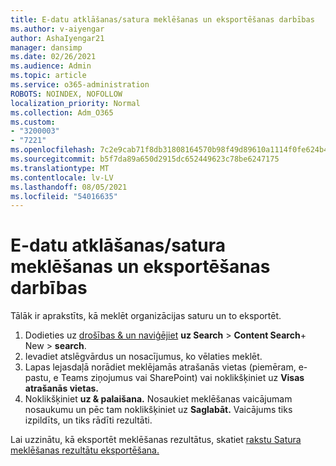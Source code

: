```yaml
---
title: E-datu atklāšanas/satura meklēšanas un eksportēšanas darbības
ms.author: v-aiyengar
author: AshaIyengar21
manager: dansimp
ms.date: 02/26/2021
ms.audience: Admin
ms.topic: article
ms.service: o365-administration
ROBOTS: NOINDEX, NOFOLLOW
localization_priority: Normal
ms.collection: Adm_O365
ms.custom:
- "3200003"
- "7221"
ms.openlocfilehash: 7c2e9cab71f8db31808164570b98f49d89610a1114f0fe624b4e6295c2b5d86d
ms.sourcegitcommit: b5f7da89a650d2915dc652449623c78be6247175
ms.translationtype: MT
ms.contentlocale: lv-LV
ms.lasthandoff: 08/05/2021
ms.locfileid: "54016635"
---
```

# <a name="perform-an-ediscoverycontent-search-and-export"></a>E-datu atklāšanas/satura meklēšanas un eksportēšanas darbības

Tālāk ir aprakstīts, kā meklēt organizācijas saturu un to eksportēt.

1. Dodieties uz [drošības & un naviģējiet](https://go.microsoft.com/fwlink/?linkid=2086958) **uz Search**  >  **Content Search**+ New  >  **search**.
1. Ievadiet atslēgvārdus un nosacījumus, ko vēlaties meklēt.
1. Lapas lejasdaļā norādiet meklējamās atrašanās vietas (piemēram, e-pastu, e Teams ziņojumus vai SharePoint) vai noklikšķiniet uz **Visas atrašanās vietas.**
1. Noklikšķiniet **uz & palaišana.** Nosaukiet meklēšanas vaicājumam nosaukumu un pēc tam noklikšķiniet uz **Saglabāt.** Vaicājums tiks izpildīts, un tiks rādīti rezultāti.

Lai uzzinātu, kā eksportēt meklēšanas rezultātus, skatiet [rakstu Satura meklēšanas rezultātu eksportēšana.](https://go.microsoft.com/fwlink/?linkid=2102118)

